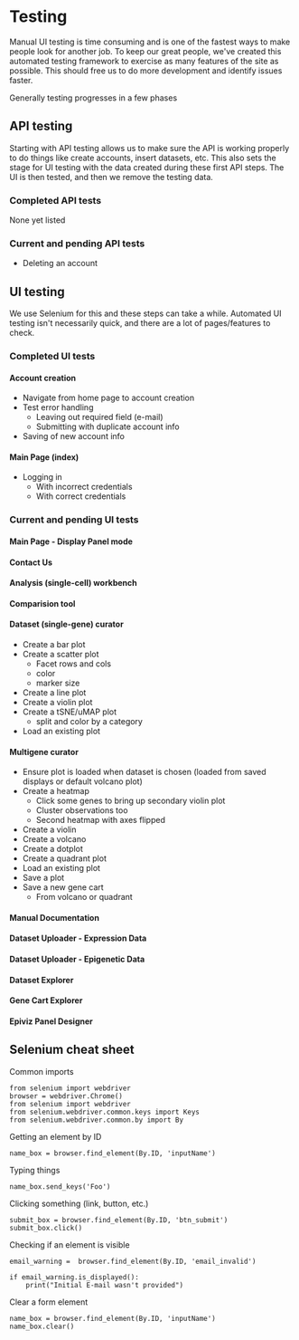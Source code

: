 # Testing

Manual UI testing is time consuming and is one of the fastest ways to make people look for another job. To keep our great people, we've created this automated testing framework to exercise as many features of the site as possible. This should free us to do more development and identify issues faster.

Generally testing progresses in a few phases

## API testing

Starting with API testing allows us to make sure the API is working properly to do things like create accounts, insert datasets, etc.  This also sets the stage for UI testing with the data created during these first API steps.  The UI is then tested, and then we remove the testing data.

### Completed API tests

None yet listed

### Current and pending API tests

* Deleting an account

## UI testing ##

We use Selenium for this and these steps can take a while. Automated UI testing isn't necessarily quick, and there are a lot of pages/features to check.

### Completed UI tests

#### Account creation

* Navigate from home page to account creation
* Test error handling
  * Leaving out required field (e-mail)
  * Submitting with duplicate account info
* Saving of new account info

#### Main Page (index)

* Logging in
  * With incorrect credentials
  * With correct credentials

### Current and pending UI tests

#### Main Page - Display Panel mode

#### Contact Us

#### Analysis (single-cell) workbench

#### Comparision tool

#### Dataset (single-gene) curator

* Create a bar plot
* Create a scatter plot
  * Facet rows and cols
  * color
  * marker size
* Create a line plot
* Create a violin plot
* Create a tSNE/uMAP plot
  * split and color by a category
* Load an existing plot

#### Multigene curator

* Ensure plot is loaded when dataset is chosen (loaded from saved displays or default volcano plot)
* Create a heatmap
  * Click some genes to bring up secondary violin plot
  * Cluster observations too
  * Second heatmap with axes flipped
* Create a violin
* Create a volcano
* Create a dotplot
* Create a quadrant plot
* Load an existing plot
* Save a plot
* Save a new gene cart
  * From volcano or quadrant

#### Manual Documentation

#### Dataset Uploader - Expression Data

#### Dataset Uploader - Epigenetic Data

#### Dataset Explorer

#### Gene Cart Explorer

#### Epiviz Panel Designer

## Selenium cheat sheet ##

Common imports

```
from selenium import webdriver
browser = webdriver.Chrome()
from selenium import webdriver
from selenium.webdriver.common.keys import Keys
from selenium.webdriver.common.by import By
```

Getting an element by ID

```
name_box = browser.find_element(By.ID, 'inputName')
```

Typing things

```
name_box.send_keys('Foo')
```

Clicking something (link, button, etc.)

```
submit_box = browser.find_element(By.ID, 'btn_submit')
submit_box.click()
```

Checking if an element is visible

```
email_warning =  browser.find_element(By.ID, 'email_invalid')

if email_warning.is_displayed():
    print("Initial E-mail wasn't provided")
```

Clear a form element

```
name_box = browser.find_element(By.ID, 'inputName')
name_box.clear()
```
